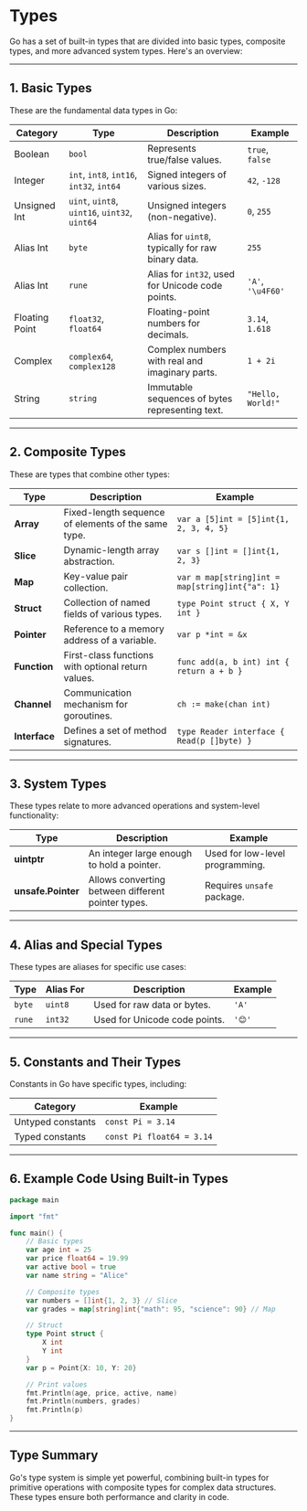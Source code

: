 # Types

Go has a set of built-in types that are divided into basic types, composite types, and more advanced system types. Here's an overview:

---

## **1. Basic Types**

These are the fundamental data types in Go:

| Category       | Type                                          | Description                                       | Example           |
| -------------- | --------------------------------------------- | ------------------------------------------------- | ----------------- |
| Boolean        | `bool`                                        | Represents true/false values.                     | `true`, `false`   |
| Integer        | `int`, `int8`, `int16`, `int32`, `int64`      | Signed integers of various sizes.                 | `42`, `-128`      |
| Unsigned Int   | `uint`, `uint8`, `uint16`, `uint32`, `uint64` | Unsigned integers (non-negative).                 | `0`, `255`        |
| Alias Int      | `byte`                                        | Alias for `uint8`, typically for raw binary data. | `255`             |
| Alias Int      | `rune`                                        | Alias for `int32`, used for Unicode code points.  | `'A'`, `'\u4F60'` |
| Floating Point | `float32`, `float64`                          | Floating-point numbers for decimals.              | `3.14`, `1.618`   |
| Complex        | `complex64`, `complex128`                     | Complex numbers with real and imaginary parts.    | `1 + 2i`          |
| String         | `string`                                      | Immutable sequences of bytes representing text.   | `"Hello, World!"` |

---

## **2. Composite Types**

These are types that combine other types:

| Type          | Description                                         | Example                                         |
| ------------- | --------------------------------------------------- | ----------------------------------------------- |
| **Array**     | Fixed-length sequence of elements of the same type. | `var a [5]int = [5]int{1, 2, 3, 4, 5}`          |
| **Slice**     | Dynamic-length array abstraction.                   | `var s []int = []int{1, 2, 3}`                  |
| **Map**       | Key-value pair collection.                          | `var m map[string]int = map[string]int{"a": 1}` |
| **Struct**    | Collection of named fields of various types.        | `type Point struct { X, Y int }`                |
| **Pointer**   | Reference to a memory address of a variable.        | `var p *int = &x`                               |
| **Function**  | First-class functions with optional return values.  | `func add(a, b int) int { return a + b }`       |
| **Channel**   | Communication mechanism for goroutines.             | `ch := make(chan int)`                          |
| **Interface** | Defines a set of method signatures.                 | `type Reader interface { Read(p []byte) }`      |

---

## **3. System Types**

These types relate to more advanced operations and system-level functionality:

| Type               | Description                                        | Example                         |
| ------------------ | -------------------------------------------------- | ------------------------------- |
| **uintptr**        | An integer large enough to hold a pointer.         | Used for low-level programming. |
| **unsafe.Pointer** | Allows converting between different pointer types. | Requires `unsafe` package.      |

---

## **4. Alias and Special Types**

These types are aliases for specific use cases:

| Type   | Alias For | Description                   | Example |
| ------ | --------- | ----------------------------- | ------- |
| `byte` | `uint8`   | Used for raw data or bytes.   | `'A'`   |
| `rune` | `int32`   | Used for Unicode code points. | `'😊'`  |

---

## **5. Constants and Their Types**

Constants in Go have specific types, including:

| Category          | Example                   |
| ----------------- | ------------------------- |
| Untyped constants | `const Pi = 3.14`         |
| Typed constants   | `const Pi float64 = 3.14` |

---

## **6. Example Code Using Built-in Types**

```go
package main

import "fmt"

func main() {
    // Basic types
    var age int = 25
    var price float64 = 19.99
    var active bool = true
    var name string = "Alice"

    // Composite types
    var numbers = []int{1, 2, 3} // Slice
    var grades = map[string]int{"math": 95, "science": 90} // Map

    // Struct
    type Point struct {
        X int
        Y int
    }
    var p = Point{X: 10, Y: 20}

    // Print values
    fmt.Println(age, price, active, name)
    fmt.Println(numbers, grades)
    fmt.Println(p)
}
```

---

## **Type Summary**

Go's type system is simple yet powerful, combining built-in types for primitive operations with composite types for complex data structures. These types ensure both performance and clarity in code.
